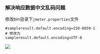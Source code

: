 ### 解决响应数据中文乱码问题

修改bin目录下`jmeter.properties`文件

```shell
#sampleresult.default.encoding=ISO-8859-1
# 修改为 
sampleresult.default.encoding=UTF-8
```

![](images/jmeter-config-response-chinese.png)

